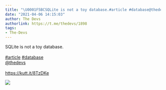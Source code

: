 ```yaml
---
title: "\U0001F5BCSQLite is not a toy database.#article #database@thedevshttps://kutt.it/8TzDKe"
date: "2021-04-06 14:15:03"
author: The Devs
authorlink: https://t.me/thedevs/1898
tags:
- The-Devs
---
```

<p>SQLite is not a toy database.<br><br><a href="https://t.me/thedevs/1898?q=%23article">#article</a> <a href="https://t.me/thedevs/1898?q=%23database">#database</a><br><a href="https://t.me/thedevs" target="_blank">@thedevs</a><br><br><a href="https://kutt.it/8TzDKe" target="_blank" rel="noopener">https://kutt.it/8TzDKe</a></p><img src="https://cdn4.telesco.pe/file/Q4cdnVPWRqf9tt5Njyx9r8fq9LAnLY53SQU1wjRtPf9RS0aN2q1q9USoxP6LYy3-fD4ovYf2tvyo88hHotME6yFNAivCeV67AOiJfZVXoX7EK-eR_2t1FiB15mRi_6w5Qilrawq24CrCE262MZ-SdmTP9rIdaVHoeikN-plTV9XLUQguhW9-Q5uGDRcCZhqiimOBTqE16L7ZKjYT-f9R8znhGy6vkYus022bl7A4yrWEJaQzQOugni8yupwJ708e325i6vaI0vsoq3zNRIexwOQ_RD7WS-kl-jqWk0rNC2CZ0ldWIj-QPmE762SywHwqLWHZXdJcAqZh8jtiWz-fdQ.jpg" referrerpolicy="no-referrer">